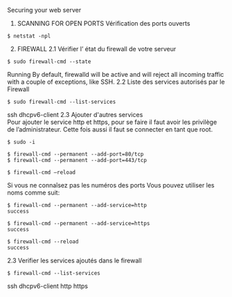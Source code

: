 
Securing your web server

1.	SCANNING FOR OPEN PORTS
Vérification des ports ouverts
````
$ netstat -npl
````

2.	FIREWALL
  2.1  Vérifier l’ état du firewall de votre serveur
````
$ sudo firewall-cmd --state 
````
 Running
By default, firewalld will be active and will reject all incoming traffic with a couple of exceptions, like SSH. 
  2.2 Liste des services autorisés par le Firewall
````
$ sudo firewall-cmd --list-services
````
ssh dhcpv6-client
  2.3 Ajouter d'autres services    
Pour ajouter le service http et https, pour se faire il faut avoir les privilège de l’administrateur. Cette fois aussi il faut se connecter en tant que root.
````
$ sudo -i

$ firewall-cmd --permanent --add-port=80/tcp 
$ firewall-cmd --permanent --add-port=443/tcp

$ firewall-cmd –reload
````
Si vous ne connaîsez pas les numéros des ports Vous pouvez utiliser les noms comme suit:
````
$ firewall-cmd --permanent --add-service=http 
success

$ firewall-cmd --permanent --add-service=https
success

$ firewall-cmd --reload
success
````
  2.3 Verifier les services ajoutés dans le firewall
````
$ firewall-cmd --list-services
````
ssh dhcpv6-client http https







